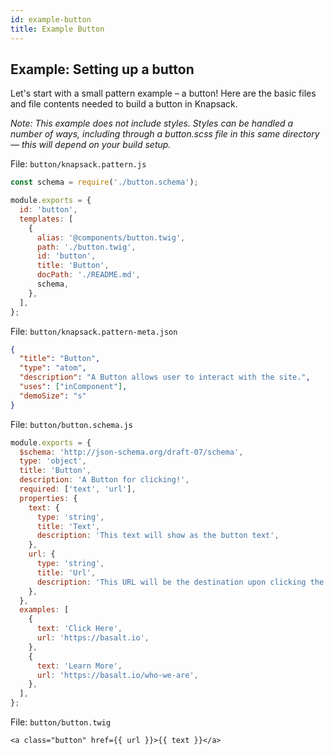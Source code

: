 ```yaml
---
id: example-button
title: Example Button
---
```


## Example: Setting up a button

Let's start with a small pattern example – a button! Here are the basic files and file contents needed to build a button in Knapsack.

_Note: This example does not include styles. Styles can be handled a number of ways, including through a button.scss file in this same directory — this will depend on your build setup._

File: `button/knapsack.pattern.js`

```javascript
const schema = require('./button.schema');

module.exports = {
  id: 'button',
  templates: [
    {
      alias: '@components/button.twig',
      path: './button.twig',
      id: 'button',
      title: 'Button',
      docPath: './README.md',
      schema,
    },
  ],
};
```

File: `button/knapsack.pattern-meta.json`

```json
{
  "title": "Button",
  "type": "atom",
  "description": "A Button allows user to interact with the site.",
  "uses": ["inComponent"],
  "demoSize": "s"
}
```

File: `button/button.schema.js`

```javascript
module.exports = {
  $schema: 'http://json-schema.org/draft-07/schema',
  type: 'object',
  title: 'Button',
  description: 'A Button for clicking!',
  required: ['text', 'url'],
  properties: {
    text: {
      type: 'string',
      title: 'Text',
      description: 'This text will show as the button text',
    },
    url: {
      type: 'string',
      title: 'Url',
      description: 'This URL will be the destination upon clicking the button',
    },
  },
  examples: [
    {
      text: 'Click Here',
      url: 'https://basalt.io',
    },
    {
      text: 'Learn More',
      url: 'https://basalt.io/who-we-are',
    },
  ],
};
```

File: `button/button.twig`

```twig
<a class="button" href={{ url }}>{{ text }}</a>
```

